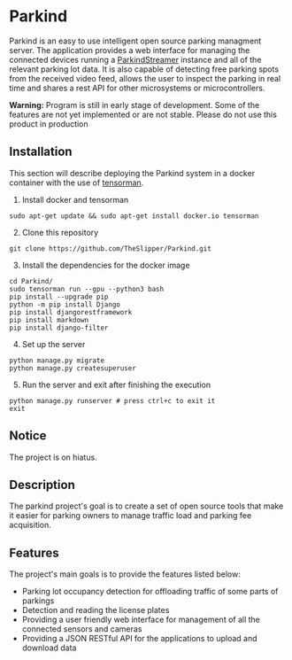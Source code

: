 # Parkind

Parkind is an easy to use intelligent open source parking managment server. The application provides a web interface for managing the connected devices running a [ParkindStreamer](https://github.com/TheSlipper/ParkindStreamer) instance and all of the relevant parking lot data. It is also capable of detecting free parking spots from the received video feed, allows the user to inspect the parking in real time and shares a rest API for other microsystems or microcontrollers.

**Warning:** Program is still in early stage of development. Some of the features are not yet implemented or are not stable. Please do not use this product in production

## Installation

This section will describe deploying the Parkind system in a docker container with the use of [tensorman](https://support.system76.com/articles/use-tensorman/).

1. Install docker and tensorman

```
sudo apt-get update && sudo apt-get install docker.io tensorman
```

2. Clone this repository

```
git clone https://github.com/TheSlipper/Parkind.git
```

3. Install the dependencies for the docker image

```
cd Parkind/
sudo tensorman run --gpu --python3 bash
pip install --upgrade pip
python -m pip install Django
pip install djangorestframework
pip install markdown       
pip install django-filter  
```

4. Set up the server

```
python manage.py migrate
python manage.py createsuperuser
```

5. Run the server and exit after finishing the execution

```
python manage.py runserver # press ctrl+c to exit it
exit
```

## Notice

The project is on hiatus.

## Description

The parkind project's goal is to create a set of open source tools that make it easier for parking owners to manage traffic load and parking fee acquisition. 

## Features

The project's main goals is to provide the features listed below:

* Parking lot occupancy detection for offloading traffic of some parts of parkings
* Detection and reading the license plates
* Providing a user friendly web interface for management of all the connected sensors and cameras
* Providing a JSON RESTful API for the applications to upload and download data
